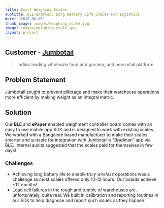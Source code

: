 ```yaml
---
title: Smart Weighing Scales
subtitle: BLE Enabled, Long Battery Life Scales For Logistics
date: '2019-06-05'
thumb_image: images/weighing_scale.jpg
image: images/weighing_scale.jpg
layout: project
---
```


## Customer - [Jumbotail](https://jumbotail.com/)

> India’s leading wholesale food and grocery, and new retail platform.

## Problem Statement
Jumbotail sought to prevent pilferage and make their warehouse operations more efficient by making weight as an integral metric.

## Solution

Our **BLE** and **ePaper** enabled weighment controller board comes with an easy to use mobile app SDK and is designed to work with existing scales. We worked with a Bangalore based manufacturer to make their scales smarter and suitable for integration with Jumbotail's "Bradman" app via BLE. Internal audits suggested that the scales paid for themselves in few days!

### Challenges

- Achieving long battery life to enable truly _wireless_ operations was a challenge as most scales offered only 10-12 hours. Our boards achieve ~12 months!
- Load cell failures in the rough and tumble of warehouses are, unfortunately, quite real. We built in calibration and reporting routines in our SDK to help diagnose and report such issues as they happen.

